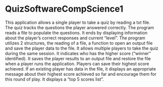 # QuizSoftwareCompScience1
This application allows a single player to take a quiz by reading a txt file. The quiz tracks the questions the player answered correctly. The program reads a file to populate the questions. It ends by displaying information about the player’s correct responses and current “level”. The program utilizes 2 structures, the reading of a file, a function to open an output file and save the player data to the file. It allows multiple players to take the quiz during the same session. It indicates who has the higher score (“winner” identified). It saves the player results to an output file and restore the file when a player runs the application. Players can save their highest score achieved. If an existing player has data in the file, it displays an appropriate message about their highest score achieved so far and encourage them for this round of play. It displays a “top 5 scores list”. 

